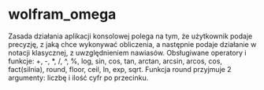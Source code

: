 # wolfram_omega
Zasada działania aplikacji konsolowej polega na tym, że użytkownik podaje precyzję,
z jaką chce wykonywać obliczenia, a następnie podaje działanie w notacji klasycznej, z uwzględnieniem nawiasów.
Obsługiwane operatory i funkcje:
+, -, *, /, ^, %, log, sin, cos, tan, arctan, arcsin, arcos, cos, fact(silnia), round, floor, ceil, ln, exp, sqrt.
Funkcja round przyjmuje 2 argumenty: liczbę i ilość cyfr po przecinku.
